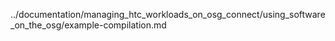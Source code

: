 ../documentation/managing_htc_workloads_on_osg_connect/using_software_on_the_osg/example-compilation.md